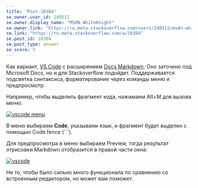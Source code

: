 ```yaml
---
title: "Post 10384"
se.owner.user_id: 240512
se.owner.display_name: "MSDN.WhiteKnight"
se.owner.link: "https://ru.meta.stackoverflow.com/users/240512/msdn-whiteknight"
se.link: "https://ru.meta.stackoverflow.com/a/10384"
se.post_id: 10384
se.post_type: answer
se.score: 5
---
```

<p>Как вариант, <a href="https://code.visualstudio.com" rel="nofollow noreferrer">VS Code</a> с расширением <a href="https://github.com/microsoft/vscode-docs-authoring/tree/master/docs-markdown" rel="nofollow noreferrer">Docs Markdown</a>. Оно заточено под Microsoft Docs, но и для Stackoverflow подойдет. Поддерживается подсветка синтаксиса, форматирование через команды меню и предпросмотр.</p>

<p>Например, чтобы выделить фрагмент кода, нажимаем Alt+M для вызова меню:</p>

<p><a href="https://i.stack.imgur.com/rYlPT.png" rel="nofollow noreferrer"><img src="https://i.stack.imgur.com/rYlPT.png" alt="vscode menu"></a></p>

<p>В меню выбираем <strong>Code</strong>, указываем язык, и фрагмент будет выделен с помощью Code fence (```). </p>

<p>Для предпросмотра в меню выбираем Preview, тогда результат отрисовки Markdown отобразится в правой части окна:</p>

<p><a href="https://i.stack.imgur.com/bOvQR.png" rel="nofollow noreferrer"><img src="https://i.stack.imgur.com/bOvQR.png" alt="vscode"></a></p>

<p>Не то, чтобы было сильно много функционала по сравнению со встроенным редактором, но может вам поможет.</p>

